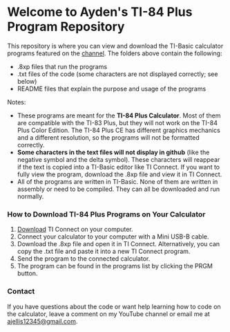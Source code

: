 # Welcome to Ayden's TI-84 Plus Program Repository

This repository is where you can view and download the TI-Basic calculator programs featured on the [channel](https://www.youtube.com/@AydensWorkshop). The folders above contain the following:

*   .8xp files that run the programs
*   .txt files of the code (some characters are not displayed correctly; see below)
*   README files that explain the purpose and usage of the programs

Notes:

*   These programs are meant for the **TI-84 Plus Calculator**. Most of them are compatible with the TI-83 Plus, but they will not work on the TI-84 Plus Color Edition. The TI-84 Plus CE has different graphics mechanics and a different resolution, so the programs will not be formatted correctly.
*   **Some characters in the text files will not display in github** (like the negative symbol and the delta symbol). These characters will reappear if the text is copied into a TI-Basic editor like TI Connect. If you want to fully view the program, download the .8xp file and view it in TI Connect.
*   All of the programs are written in TI-Basic. None of them are written in assembly or need to be compiled. They can all be downloaded and run normally.

### How to Download TI-84 Plus Programs on Your Calculator

1. [Download](https://education.ti.com/en/products/computer-software/ti-connect-sw) TI Connect on your computer.
2. Connect your calculator to your computer with a Mini USB-B cable.
3. Download the .8xp file and open it in TI Connect. Alternatively, you can copy the .txt file and paste it into a new TI Connect program.
4. Send the program to the connected calculator.
5. The program can be found in the programs list by clicking the PRGM button.

### Contact

If you have questions about the code or want help learning how to code on the calculator, leave a comment on my YouTube channel or email me at ajellis12345@gmail.com.
